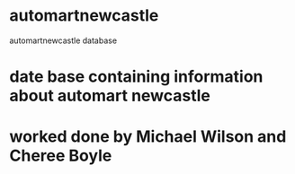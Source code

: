 # automartnewcastle
automartnewcastle database
# date base containing information about automart newcastle
# worked done by Michael Wilson and Cheree Boyle
